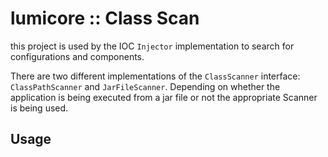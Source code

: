 # lumicore :: Class Scan

this project is used by the IOC `Injector` implementation to search for configurations and components.

There are two different implementations of the `ClassScanner` interface: `ClassPathScanner` and `JarFileScanner`. Depending on whether the application is being executed from a jar file or not the appropriate Scanner is being used.

## Usage

```java


```
